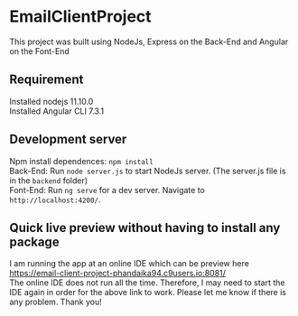 # EmailClientProject

This project was built using NodeJs, Express on the Back-End and Angular on the Font-End

## Requirement
Installed nodejs 11.10.0  <br>
Installed Angular CLI 7.3.1

## Development server
Npm install dependences: `npm install` <br>
Back-End: Run `node server.js` to start NodeJs server. (The server.js file is in the `backend` folder)<br>
Font-End: Run `ng serve` for a dev server. Navigate to `http://localhost:4200/`. <br>

## Quick live preview without having to install any package
I am running the app at an online IDE which can be preview here https://email-client-project-phandaika94.c9users.io:8081/ <br>
The online IDE does not run all the time. Therefore, I may need to start the IDE again in order for the above link to work. Please let me know if there is any problem. Thank you!





